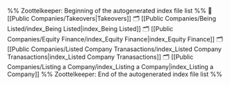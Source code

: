 %% Zoottelkeeper: Beginning of the autogenerated index file list  %%
📄 [[Public Companies/Takeovers|Takeovers]]
🗂️ [[Public Companies/Being Listed/index_Being Listed|index_Being Listed]]
🗂️ [[Public Companies/Equity Finance/index_Equity Finance|index_Equity Finance]]
🗂️ [[Public Companies/Listed Company Tranasactions/index_Listed Company Tranasactions|index_Listed Company Tranasactions]]
🗂️ [[Public Companies/Listing a Company/index_Listing a Company|index_Listing a Company]]
%% Zoottelkeeper: End of the autogenerated index file list  %%
